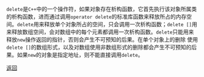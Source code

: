 `delete`是`C++`中的一个操作符，如果对象存在析构函数，它首先执行该对象所属类的析构函数，进而通过调用`operator delete`的标准库函数来释放所占的内存空间。`delete`用来释放单个对象所占的空间，只会调用一次析构函数；`delete []`用来释放数组空间，会对数组中的每个元素都调用一次析构函数。`delete`只能用来释放`new`操作返回的指针，否则会产生不可预知的后果。在单个对象上的删除 使用`delete []`的数组形式，以及对数组使用非数组形式的删除都会产生不可预知的后果。如果`new`的对象是指定地址，则不能直接调用`delete`。

[返回](readme.md)